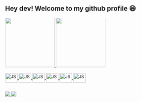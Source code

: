 ## Hey dev! Welcome to my github profile 😄
<div style="display: flex" align="center">
  <a href="https://github.com/Igorbforti">
  <img height="160em" src="https://github-readme-stats.vercel.app/api?username=Igorbforti&count_private=true&show_icons=true&theme=tokyonight&include_all_commits=true&count_private=true">
  <img height="160em" src="https://github-readme-stats.vercel.app/api/top-langs/?username=Igorbforti&langs_count=16&theme=tokyonight&layout=compact">
</div>
  <div style="display: inline_block"><br>
    <img align="center" alt="JS" height="30" width="40" src="https://cdn.jsdelivr.net/gh/devicons/devicon/icons/react/react-original.svg">
    <img align="center" alt="JS" height="30" width="40" src="https://cdn.jsdelivr.net/gh/devicons/devicon/icons/javascript/javascript-original.svg">
    <img align="center" alt="JS" height="30" width="40" src="https://cdn.jsdelivr.net/gh/devicons/devicon/icons/html5/html5-original.svg">
    <img align="center" alt="JS" height="30" width="40" src="https://cdn.jsdelivr.net/gh/devicons/devicon/icons/css3/css3-original.svg">
    <img align="center" alt="JS" height="30" width="40" src="https://cdn.jsdelivr.net/gh/devicons/devicon/icons/tailwindcss/tailwindcss-plain.svg">
    <img align="center" alt="JS" height="30" width="40" src="https://cdn.jsdelivr.net/gh/devicons/devicon/icons/nodejs/nodejs-original.svg">
  </div>
  
  ##
  
  <div>
    <a href="mailto:igorbonuzzi@gmail.com" target="_blank">
      <img src="https://img.shields.io/badge/Gmail-D14836?style=for-the-badge&logo=gmail&logoColor=white" target="_blank">
    </a>
    <a href="https://www.linkedin.com/in/igor-bonuzzi-forti-a1a94a229" target="_self">
      <img src="https://img.shields.io/badge/LinkedIn-0077B5?style=for-the-badge&logo=linkedin&logoColor=white" target="_self">
    </a>
  </div>

